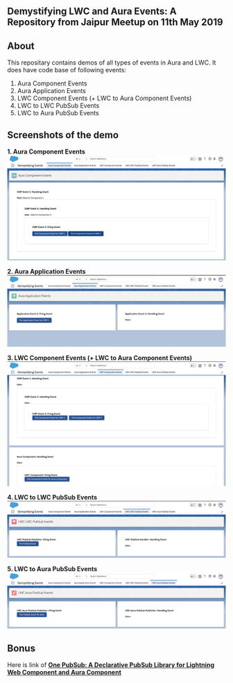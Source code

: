 Demystifying LWC and Aura Events: A Repository from Jaipur Meetup on 11th May 2019
-------

About
-------------
This repositary contains demos of all types of events in Aura and LWC. It does have code base of following events:
1. Aura Component Events
2. Aura Application Events
3. LWC Component Events (+ LWC to Aura Component Events)
4. LWC to LWC PubSub Events
5. LWC to Aura PubSub Events

Screenshots of the demo
-------------

**1. Aura Component Events**
<img src="https://raw.githubusercontent.com/TheVishnuKumar/LWC_Aura_Events_PubSub_Jaipur_Meetup_11_May_2019/master/Aura%20Component%20Events.png"/>

**2. Aura Application Events**
<img src="https://raw.githubusercontent.com/TheVishnuKumar/LWC_Aura_Events_PubSub_Jaipur_Meetup_11_May_2019/master/Aura%20Application%20Events.png"/>

**3. LWC Component Events (+ LWC to Aura Component Events)**
<img src="https://raw.githubusercontent.com/TheVishnuKumar/LWC_Aura_Events_PubSub_Jaipur_Meetup_11_May_2019/master/LWC%20Component%20Events.png"/>

**4. LWC to LWC PubSub Events**
<img src="https://raw.githubusercontent.com/TheVishnuKumar/LWC_Aura_Events_PubSub_Jaipur_Meetup_11_May_2019/master/LWC%20to%20LWC%20PubSub%20Events.png"/>

**5. LWC to Aura PubSub Events**
<img src="https://raw.githubusercontent.com/TheVishnuKumar/LWC_Aura_Events_PubSub_Jaipur_Meetup_11_May_2019/master/LWC%20to%20Aura%20PubSub%20Events.png"/>

Bonus
------
Here is link of 
<a href="https://github.com/TheVishnuKumar/one-pub-sub-lwc">
  <b>One PubSub: A Declarative PubSub Library for Lightning Web Component and Aura Component</b>
</a>

